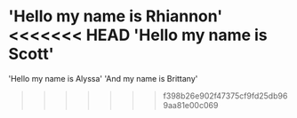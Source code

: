 'Hello my name is Rhiannon'
<<<<<<< HEAD
'Hello my name is Scott'
=======
'Hello my name is Alyssa'
'And my name is Brittany'
>>>>>>> f398b26e902f47375cf9fd25db969aa81e00c069
